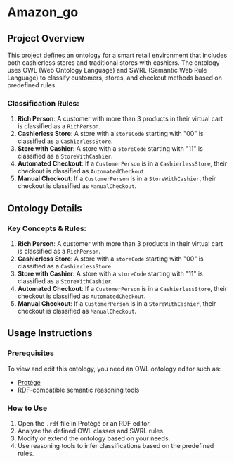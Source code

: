 # Amazon_go

## Project Overview
This project defines an ontology for a smart retail environment that includes both cashierless stores and traditional stores with cashiers. The ontology uses OWL (Web Ontology Language) and SWRL (Semantic Web Rule Language) to classify customers, stores, and checkout methods based on predefined rules.

### Classification Rules:
1. **Rich Person**: A customer with more than 3 products in their virtual cart is classified as a `RichPerson`.
2. **Cashierless Store**: A store with a `storeCode` starting with "00" is classified as a `CashierlessStore`.
3. **Store with Cashier**: A store with a `storeCode` starting with "11" is classified as a `StoreWithCashier`.
4. **Automated Checkout**: If a `CustomerPerson` is in a `CashierlessStore`, their checkout is classified as `AutomatedCheckout`.
5. **Manual Checkout**: If a `CustomerPerson` is in a `StoreWithCashier`, their checkout is classified as `ManualCheckout`.

## Ontology Details
### Key Concepts & Rules:
1. **Rich Person**: A customer with more than 3 products in their virtual cart is classified as a `RichPerson`.
2. **Cashierless Store**: A store with a `storeCode` starting with "00" is classified as a `CashierlessStore`.
3. **Store with Cashier**: A store with a `storeCode` starting with "11" is classified as a `StoreWithCashier`.
4. **Automated Checkout**: If a `CustomerPerson` is in a `CashierlessStore`, their checkout is classified as `AutomatedCheckout`.
5. **Manual Checkout**: If a `CustomerPerson` is in a `StoreWithCashier`, their checkout is classified as `ManualCheckout`.

## Usage Instructions
### Prerequisites
To view and edit this ontology, you need an OWL ontology editor such as:
- [Protégé](https://protege.stanford.edu/)
- RDF-compatible semantic reasoning tools

### How to Use
1. Open the `.rdf` file in Protégé or an RDF editor.
2. Analyze the defined OWL classes and SWRL rules.
3. Modify or extend the ontology based on your needs.
4. Use reasoning tools to infer classifications based on the predefined rules.
